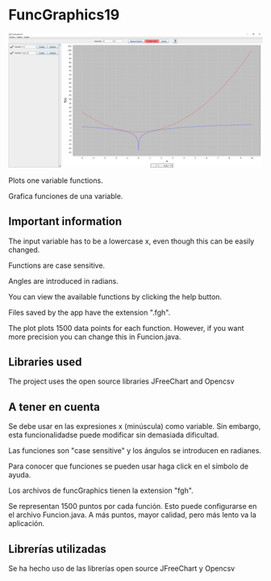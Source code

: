 # FuncGraphics19

![Preview FuncGraphics19](/preview.png)

Plots one variable functions.

Grafica funciones de una variable.

## Important information
The input variable has to be a lowercase x, even though this can be easily changed.

Functions are case sensitive.

Angles are introduced in radians.

You can view the available functions by clicking the help button.

Files saved by the app have the extension ".fgh".

The plot plots 1500 data points for each function. However, if you want more precision you can change this in Funcion.java.

## Libraries used
The project uses the open source libraries JFreeChart and Opencsv


## A tener en cuenta
Se debe usar en las expresiones x (minúscula) como variable. Sin embargo, esta funcionalidadse puede modificar sin demasiada dificultad.

Las funciones son "case sensitive" y los ángulos se introducen en radianes.

Para conocer que funciones se pueden usar haga click en el símbolo de ayuda.

Los archivos de funcGraphics tienen la extension "fgh".

Se representan 1500 puntos por cada función. Esto puede configurarse en el archivo Funcion.java. A más puntos, mayor calidad, pero más lento va la aplicación.

## Librerías utilizadas
Se ha hecho uso de las librerías open source JFreeChart y Opencsv
